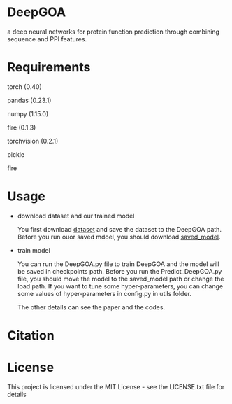 # DeepGOA
a deep neural networks for protein function prediction through combining sequence and PPI features.
# Requirements

 torch (0.40)
 
 pandas (0.23.1)
 
 numpy (1.15.0)
 
 fire (0.1.3)
 
 torchvision (0.2.1)
 
 pickle
 
 fire
 
# Usage
- download dataset and our trained model

  You first download [dataset](https://drive.google.com/drive/folders/10P5D4nqGoYkBR0lKoIh2P0It82kGOXga?usp=sharing) and save the dataset to the DeepGOA path. Before you run ouor saved mdoel, you should download [saved_model](https://drive.google.com/drive/folders/1xHgV6cKOCu4DvwlIvahplGUFgAxKmZKz?usp=sharing).
- train model

  You can run the DeepGOA.py file to train DeepGOA and the model will be saved in checkpoints path. Before you run the Predict_DeepGOA.py file, you should move the model to the saved_model path or change the load path. If you want to tune some hyper-parameters, you can change some values of hyper-parameters in config.py in utils folder.

  The other details can see the paper and the codes.
 
# Citation

# License
This project is licensed under the MIT License - see the LICENSE.txt file for details
